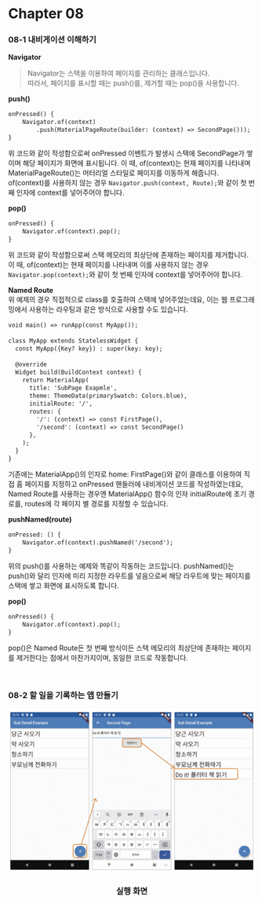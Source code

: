 # Chapter 08

<h3>08-1 내비게이션 이해하기 </h3>

**Navigator**
> Navigator는 스택을 이용하여 페이지를 관리하는 클래스입니다. <br/>
> 따라서, 페이지를 표시할 때는 push()를, 제거할 때는 pop()을 사용합니다.


**push()**
```
onPressed() {
    Navigator.of(context)
        .push(MaterialPageRoute(builder: (context) => SecondPage()));
}
```
위 코드와 같이 작성함으로써 onPressed 이벤트가 발생시 스택에 SecondPage가 쌓이며 해당 페이지가 화면에 표시됩니다.
이 때, of(context)는 현재 페이지를 나타내며 MaterialPageRoute()는 머터리얼 스타일로 페이지를 이동하게 해줍니다.
of(context)를 사용하지 않는 경우 `Navigator.push(context, Route);`와 같이 첫 번째 인자에 context를 넣어주어야 합니다.

**pop()**
```
onPressed() {
    Navigator.of(context).pop();   
}
```
위 코드와 같이 작성함으로써 스택 메모리의 최상단에 존재하는 페이지를 제거합니다.
이 때, of(context)는 현재 페이지를 나타내며 이를 사용하지 않는 경우 `Navigator.pop(context);`와 같이 첫 번째 인자에 context를 넣어주어야 합니다.


**Named Route** <br/>
위 예제의 경우 직접적으로 class를 호출하여 스택에 넣어주었는데요, 이는 웹 프로그래밍에서 사용하는 라우팅과 같은 방식으로 사용할 수도 있습니다.

```
void main() => runApp(const MyApp());

class MyApp extends StatelessWidget {
  const MyApp({Key? key}) : super(key: key);

  @override
  Widget build(BuildContext context) {
    return MaterialApp(
      title: 'SubPage Exapmle',
      theme: ThemeData(primarySwatch: Colors.blue),
      initialRoute: '/',
      routes: {
        '/': (context) => const FirstPage(),
        '/second': (context) => const SecondPage()
      },
    );
  }
}    
```
기존에는 MaterialApp()의 인자로 home: FirstPage()와 같이 클래스를 이용하여 직접 홈 페이지를 지정하고 onPressed 핸들러에 내비게이션 코드를 작성하였는데요,
Named Route를 사용하는 경우엔 MaterialApp() 함수의 인자 initialRoute에 초기 경로를, routes에 각 페이지 별 경로를 지정할 수 있습니다.

**pushNamed(route)**
```
onPressed: () {
    Navigator.of(context).pushNamed('/second');
}
```
위의 push()를 사용하는 예제와 똑같이 작동하는 코드입니다. pushNamed()는 push()와 달리 인자에 미리 지정한 라우트를 넣음으로써
해당 라우트에 맞는 페이지를 스택에 쌓고 화면에 표시하도록 합니다.


**pop()**
```
onPressed() {
    Navigator.of(context).pop();   
}
```
pop()은 Named Route든 첫 번째 방식이든 스택 메모리의 최상단에 존재하는 페이지를 제거한다는 점에서 마찬가지이며, 동일한 코드로 작동합니다. 

<br/>

<h3>08-2 할 일을 기록하는 앱 만들기</h3>

<div align="center">
    <img src="todo_list/readme/result.png" width="600px" height="auto" alt="alt"/>
    <h3>실행 화면</h3>
</div>